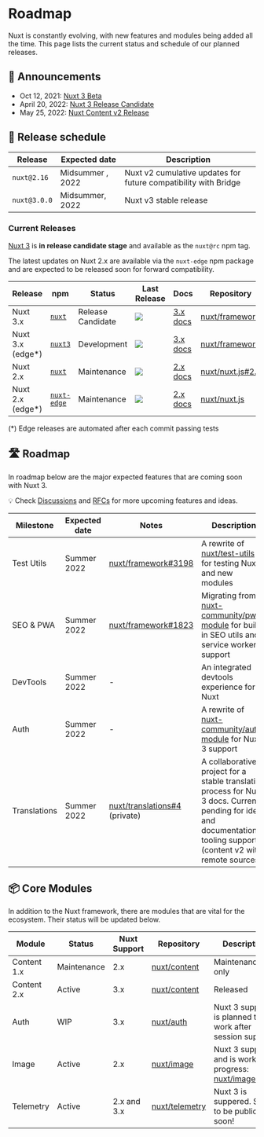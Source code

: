 # Roadmap

Nuxt is constantly evolving, with new features and modules being added all the time. This page lists the current status and schedule of our planned releases.

## 📢 Announcements

- Oct 12, 2021: [Nuxt 3 Beta](https://nuxtjs.org/announcements/nuxt3-beta/)
- April 20, 2022: [Nuxt 3 Release Candidate](https://nuxtjs.org/announcements/nuxt3-rc/)
- May 25, 2022: [Nuxt Content v2 Release](https://content.nuxtjs.org/blog/announcing-v2)

## 📅 Release schedule

Release             | Expected date   | Description
--------------------|-----------------|---------------------------------------------------
`nuxt@2.16`         | Midsummer ,  2022   | Nuxt v2 cumulative updates for future compatibility with Bridge
`nuxt@3.0.0`        | Midsummer,  2022   | Nuxt v3 stable release

### Current Releases

[Nuxt 3](https://v3.nuxtjs.org) is **in release candidate stage** and available as the `nuxt@rc` npm tag.

The latest updates on Nuxt 2.x are available via the `nuxt-edge` npm package and are expected to be released soon for forward compatibility.

Release  | npm | Status      | Last Release | Docs |  Repository
---------|----|---------|--------------|------|-----------------
Nuxt 3.x | [`nuxt`](https://npmjs.com/package/nuxt) | Release Candidate        | <a href="https://npmjs.com/package/nuxt"><img src="https://flat.badgen.net/npm/v/nuxt/rc"></a>       | [3.x docs](https://v3.nuxtjs.org/) | [nuxt/framework](https://github.com/nuxt/framework)
Nuxt 3.x (edge*) | [`nuxt3`](https://npmjs.com/package/nuxt3) | Development        | <a href="https://npmjs.com/package/nuxt3"><img src="https://flat.badgen.net/npm/v/nuxt3"></a>       | [3.x docs](https://v3.nuxtjs.org/) | [nuxt/framework](https://github.com/nuxt/framework)
Nuxt 2.x | [`nuxt`](https://npmjs.com/package/nuxt)  | Maintenance | <a href="https://npmjs.com/package/nuxt"><img src="https://flat.badgen.net/npm/v/nuxt"></a>   | [2.x docs](https://nuxtjs.org/docs) | [nuxt/nuxt.js#2.x](https://github.com/nuxt/nuxt.js/tree/2.x)
Nuxt 2.x (edge*) | [`nuxt-edge`](https://npmjs.com/package/nuxt) | Maintenance | <a href="https://npmjs.com/package/nuxt-edge"><img src="https://flat.badgen.net/npm/v/nuxt-edge"></a>      | [2.x docs](https://nuxtjs.org/docs) | [nuxt/nuxt.js](https://github.com/nuxt/nuxt.js)

(*) Edge releases are automated after each commit passing tests

## 🛣️ Roadmap

In roadmap below are the major expected features that are coming soon with Nuxt 3.

💡 Check [Discussions](https://github.com/nuxt/framework/discussions) and [RFCs](https://github.com/nuxt/framework/discussions/categories/rfcs) for more upcoming features and ideas.

Milestone          | Expected date | Notes  | Description
-------------|------------------|--------|-----------------------
Test Utils   | Summer 2022       | [nuxt/framework#3198](https://github.com/nuxt/framework/issues/3198) | A rewrite of [nuxt/test-utils](https://github.com/nuxt/test-utils) for testing Nuxt 3 and new modules
SEO & PWA    | Summer 2022       | [nuxt/framework#1823](https://github.com/nuxt/framework/discussions/1823) | Migrating from [nuxt-community/pwa-module](https://github.com/nuxt-community/pwa-module) for built-in SEO utils and service worker support
DevTools     | Summer 2022       | -      | An integrated devtools experience for Nuxt
Auth         | Summer 2022       | -      | A rewrite of [nuxt-community/auth-module](https://github.com/nuxt-community/auth-module) for Nuxt 3 support
Translations | Summer 2022       | [nuxt/translations#4](https://github.com/nuxt/translations/discussions/4) (private) | A collaborative project for a stable translation process for Nuxt 3 docs. Currently pending for ideas and documentation tooling support (content v2 with remote sources).

## 📦 Core Modules

In addition to the Nuxt framework, there are modules that are vital for the ecosystem. Their status will be updated below.

Module         | Status              | Nuxt Support | Repository | Description
---------------|---------------------|--------------|------------|-------------------
Content 1.x    | Maintenance         | 2.x          | [nuxt/content](https://github.com/nuxt/content/tree/v1) | Maintenance only
Content 2.x    | Active              | 3.x          | [nuxt/content](https://github.com/nuxt/content) | Released
Auth           | WIP                 | 3.x          | [nuxt/auth](https://github.com/nuxt/auth) | Nuxt 3 support is planned to work after session support
Image          | Active              | 2.x          | [nuxt/image](https://github.com/nuxt/image) | Nuxt 3 support and is work in progress: [nuxt/image#500](nuxt/image/issues/500)
Telemetry      | Active              | 2.x and 3.x  | [nuxt/telemetry](https://github.com/nuxt/telemetry/) | Nuxt 3 is suppered. Stats to be public soon!
